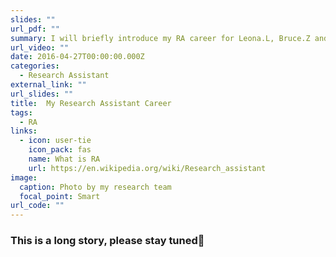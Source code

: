 ```yaml
---
slides: ""
url_pdf: ""
summary: I will briefly introduce my RA career for Leona.L, Bruce.Z and Stone B.
url_video: ""
date: 2016-04-27T00:00:00.000Z
categories:
  - Research Assistant
external_link: ""
url_slides: ""
title:  My Research Assistant Career
tags:
  - RA
links:
  - icon: user-tie
    icon_pack: fas
    name: What is RA
    url: https://en.wikipedia.org/wiki/Research_assistant
image:
  caption: Photo by my research team
  focal_point: Smart
url_code: ""
---
```


### This is a long story, please stay tuned🥰
